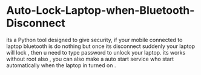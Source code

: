 # Auto-Lock-Laptop-when-Bluetooth-Disconnect
its a Python tool designed to give security, if your mobile connected to laptop bluetooth is do nothing but once its disconnect  suddenly your laptop will lock , then u need to type password  to unlock your laptop. its works without root also , you can also make a auto start service who start automatically when the laptop in turned on . 
